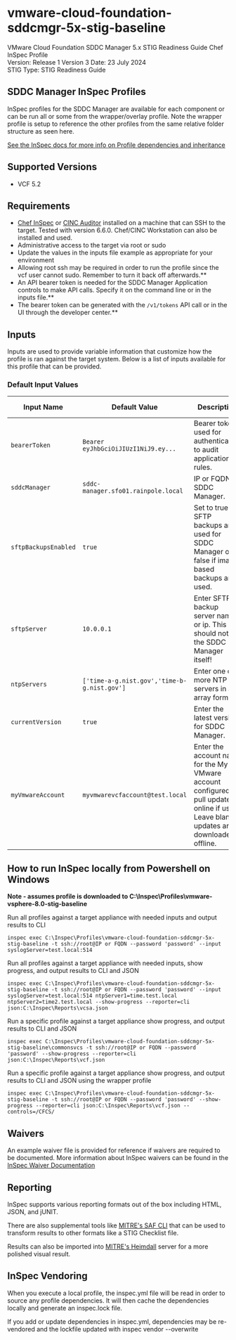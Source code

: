# vmware-cloud-foundation-sddcmgr-5x-stig-baseline
VMware Cloud Foundation SDDC Manager 5.x STIG Readiness Guide Chef InSpec Profile  
Version: Release 1 Version 3 Date: 23 July 2024  
STIG Type: STIG Readiness Guide

## SDDC Manager InSpec Profiles
InSpec profiles for the SDDC Manager are available for each component or can be run all or some from the wrapper/overlay profile. Note the wrapper profile is setup to reference the other profiles from the same relative folder structure as seen here.  

[See the InSpec docs for more info on Profile dependencies and inheritance](https://www.inspec.io/docs/reference/profiles/)

## Supported Versions
- VCF 5.2  

## Requirements
- [Chef InSpec](https://downloads.chef.io/tools/inspec) or [CINC Auditor](https://cinc.sh/start/auditor/) installed on a machine that can SSH to the target. Tested with version 6.6.0. Chef/CINC Workstation can also be installed and used.
- Administrative access to the target via root or sudo
- Update the values in the inputs file example as appropriate for your environment
- Allowing root ssh may be required in order to run the profile since the vcf user cannot sudo. Remember to turn it back off afterwards.**
- An API bearer token is needed for the SDDC Manager Application controls to make API calls. Specify it on the command line or in the inputs file.** 
- The bearer token can be generated with the `/v1/tokens` API call or in the UI through the developer center.**  

## Inputs
Inputs are used to provide variable information that customize how the profile is ran against the target system. Below is a list of inputs available for this profile that can be provided.  

### Default Input Values
|     Input Name    |       Default Value       | Description |     Type    |   STIG IDs  |
|-------------------|---------------------------|-------------|-------------|-------------|
|`bearerToken`      |`Bearer eyJhbGciOiJIUzI1NiJ9.ey...`|Bearer token used for authentication to audit application rules.|String|CFAP|
|`sddcManager`      |`sddc-manager.sfo01.rainpole.local`|IP or FQDN of SDDC Manager.|String|CFAP|
|`sftpBackupsEnabled`|`true`                            |Set to true if SFTP backups are used for SDDC Manager or false if image based backups are used.|Boolean|CFAP-5X-000035|
|`sftpServer`       |`10.0.0.1`                         |Enter SFTP backup server name or ip. This should not be the SDDC Manager itself!|String|CFAP-5X-000035|
|`ntpServers`       |`['time-a-g.nist.gov','time-b-g.nist.gov']`|Enter one or more NTP servers in an array format.|Array|CFAP-5X-000084|
|`currentVersion`   |`true`                             |Enter the latest version for SDDC Manager.|String|CFAP-5X-000113|
|`myVmwareAccount`  |`myvmwarevcfaccount@test.local`    |Enter the account name for the My VMware account configured to pull updates online if used. Leave blank if updates are downloaded offline.|String|CFAP-5X-000126|

## How to run InSpec locally from Powershell on Windows

**Note - assumes profile is downloaded to C:\Inspec\Profiles\vmware-vsphere-8.0-stig-baseline**  

Run all profiles against a target appliance with needed inputs and output results to CLI
```
inspec exec C:\Inspec\Profiles\vmware-cloud-foundation-sddcmgr-5x-stig-baseline -t ssh://root@IP or FQDN --password 'password' --input syslogServer=test.local:514
```

Run all profiles against a target appliance with needed inputs, show progress, and output results to CLI and JSON
```
inspec exec C:\Inspec\Profiles\vmware-cloud-foundation-sddcmgr-5x-stig-baseline -t ssh://root@IP or FQDN --password 'password' --input syslogServer=test.local:514 ntpServer1=time.test.local ntpServer2=time2.test.local --show-progress --reporter=cli json:C:\Inspec\Reports\vcsa.json
```

Run a specific profile against a target appliance show progress, and output results to CLI and JSON
```
inspec exec C:\Inspec\Profiles\vmware-cloud-foundation-sddcmgr-5x-stig-baseline\commonsvcs -t ssh://root@IP or FQDN --password 'password' --show-progress --reporter=cli json:C:\Inspec\Reports\vcf.json
```

Run a specific profile against a target appliance show progress, and output results to CLI and JSON using the wrapper profile
```
inspec exec C:\Inspec\Profiles\vmware-cloud-foundation-sddcmgr-5x-stig-baseline -t ssh://root@IP or FQDN --password 'password' --show-progress --reporter=cli json:C:\Inspec\Reports\vcf.json --controls=/CFCS/
```

## Waivers
An example waiver file is provided for reference if waivers are required to be documented. More information about InSpec waivers can be found in the [InSpec Waiver Documentation](https://docs.chef.io/inspec/waivers/)  

## Reporting
InSpec supports various reporting formats out of the box including HTML, JSON, and jUNIT.  

There are also supplemental tools like [MITRE's SAF CLI](https://github.com/mitre/saf) that can be used to transform results to other formats like a STIG Checklist file.  

Results can also be imported into [MITRE's Heimdall](https://github.com/mitre/heimdall2) server for a more polished visual result.

## InSpec Vendoring

When you execute a local profile, the inspec.yml file will be read in order to source any profile dependencies. It will then cache the dependencies locally and generate an inspec.lock file.

If you add or update dependencies in inspec.yml, dependencies may be re-vendored and the lockfile updated with inspec vendor --overwrite
